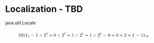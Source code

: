 # Localization - TBD

java.util.Locale



<figure><img src="../../../.gitbook/assets/image (18).png" alt=""><figcaption></figcaption></figure>
